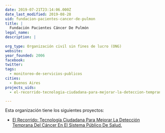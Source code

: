 ```yaml
---
date: 2019-07-21T23:14:06.000Z
date_last_modified: 2019-08-28
uid: fundacion-pacientes-cancer-de-pulmon
title: |
  Fundación Pacientes Cáncer De Pulmón
legal_name: 
description: |
  
org_type: Organización civil sin fines de lucro (ONG)
website: 
year_founded: 2006
facebook: 
twitter: 
tags:
  - monitoreo-de-servicios-publicos
cities: 
  - Buenos Aires
projects_uids:
  - el-recorrido-tecnologia-ciudadana-para-mejorar-la-deteccion-temprana-del-cancer-en-el-sistema-publico-de-salud

---
```


Esta organización tiene los siguientes proyectos:

- [El Recorrido: Tecnología Ciudadana Para Mejorar La Detección Temprana Del Cáncer En El Sistema Público De Salud.](/proyectos/el-recorrido-tecnologia-ciudadana-para-mejorar-la-deteccion-temprana-del-cancer-en-el-sistema-publico-de-salud)
